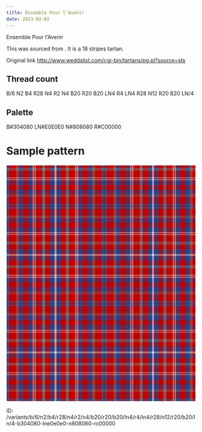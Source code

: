 ```yaml
---
title: Ensemble Pour l'Avenir
date: 2023-02-02
---
```

Ensemble Pour l'Avenir

This was sourced from <no value>.  It is a 18 stripes tartan.

Original link http://www.weddslist.com/cgi-bin/tartans/pg.pl?source=sts

## Thread count
B/6 N2 B4 R28 N4 R2 N4 B20 R20 B20 LN4 R4 LN4 R28 N12 R20 B20 LN/4

## Palette
B#304080 LN#E0E0E0 N#808080 R#C00000

# Sample pattern

![Tartan detail](tartan.png "B/6 N2 B4 R28 N4 R2 N4 B20 R20 B20 LN4 R4 LN4 R28 N12 R20 B20 LN/4 tartan")

ID: /variants/b/6/n2/b4/r28/n4/r2/n4/b20/r20/b20/ln4/r4/ln4/r28/n12/r20/b20/ln/4-b304080-lne0e0e0-n808080-rc00000